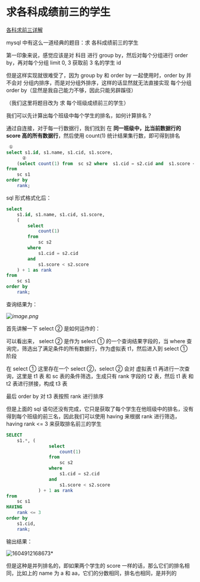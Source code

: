 # 求各科成绩前三的学生

[各科求前三详解](https://blog.csdn.net/qq_41933709/article/details/84928157 )



mysql 中有这么一道经典的题目：求 各科成绩前三的学生



第一印象来说，感觉应该是对 科目 进行 group by，然后对每个分组进行 order by，再对每个分组 limit 0, 3 获取前 3 名的学生 id

但是这样实现就很难受了，因为 group by 和 order by 一起使用时，order by 并不会对 分组内排序，而是对分组外排序，这样的话显然就无法直接实现 每个分组 order by（显然是我自己能力不够，因此只能另辟蹊径）



（我们这里将题目改为 求 每个班级成绩前三的学生）

我们可以先计算出每个班级中每个学生的排名，如何计算排名？

通过自连接，对于每一行数据行，我们找到 在 **同一班级中，比当前数据行的 score 高的所有数据行**，然后使用 count(1) 统计结果集行数，即可得到排名

```sql
 ①
select s1.id, s1.name, s1.cid, s1.score,
	  ②
	(select count(1) from  sc s2 where  s1.cid = s2.cid and	 s1.score < s2.score) + 1 as rank
from 
	sc s1
order by
	rank;
```

sql 形式格式化后：

```sql
select 
	s1.id, s1.name, s1.cid, s1.score,
	(
        select
        	count(1)
        from 
        	sc s2
        where 
        	s1.cid = s2.cid
        and	
        	s1.score < s2.score
	) + 1 as rank
from 
	sc s1
order by
	rank;
```

查询结果为：

*![image.png](https://pic.leetcode-cn.com/1604910232-SaKJQt-image.png)*



首先讲解一下  select ② 是如何运作的：

可以看出来， select ② 是作为 select ① 的一个查询结果字段的，当 where 查询完，筛选出了满足条件的所有数据行，作为虚拟表 t1，然后进入到 select ① 阶段

在 select ① 这里存在一个 select ②，select ② 会对 虚拟表 t1 再进行一次查询，这里是 t1 表 和 sc 表的条件筛选，生成只有 rank 字段的 t2 表，然后 t1 表 和 t2 表进行拼接，构成 t3 表

最后 order by 对 t3 表按照 rank 进行排序



但是上面的 sql 语句还没有完成，它只是获取了每个学生在他班级中的排名，没有得到每个班级的前三名，因此我们可以使用 having 来根据 rank 进行筛选，having rank <= 3 来获取排名前三的学生

```sql
SELECT 
	s1.*, (
				select 
					count(1) 
				from 
					sc s2 
				where 
					s1.cid = s2.cid 
				and 
					s1.score < s2.score
			) + 1 as rank 
from 
	sc s1 
HAVING 
	rank <= 3 
order by 
	s1.cid, 
	rank;
```

输出结果：

![1604912168673](C:\Users\蒜头王八\AppData\Roaming\Typora\typora-user-images\1604912168673.png)*



但是这种是并列排名的，即如果两个学生的 score 一样的话，那么它们的排名相同，比如上的 name 为 a 和 aa，它们的分数相同，排名也相同，是并列的